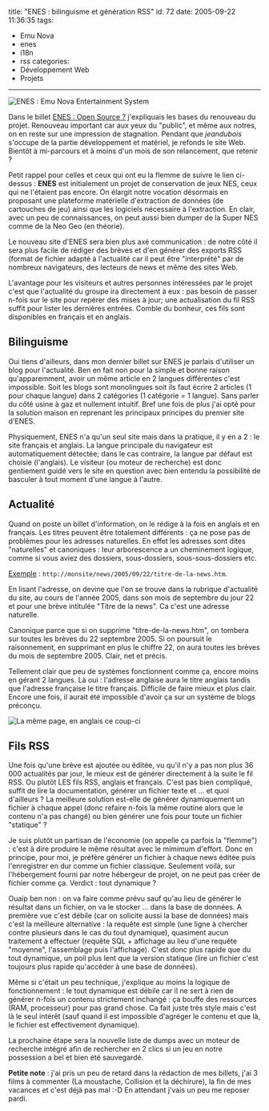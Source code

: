 title: "ENES : bilinguisme et génération RSS"
id: 72
date: 2005-09-22 11:36:35
tags:
- Emu Nova
- enes
- i18n
- rss
categories:
- Développement Web
- Projets
---

![ENES : Emu Nova Entertainment System](/images/Emu-Nova/ENES/enes2-index-fr.png)

Dans le billet [ENES : Open Source ?](https://oncletom.io/2005/08/02/enes-open-source/) j'expliquais les bases du renouveau du projet. Renouveau important car aux yeux du "public", et même aux notres, on en reste sur une impression de stagnation. Pendant que _jeandubois_ s'occupe de la partie développement et matériel, je refonds le site Web. Bientôt à mi-parcours et à moins d'un mois de son relancement, que retenir ?

<!--more-->

Petit rappel pour celles et ceux qui ont eu la flemme de suivre le lien ci-dessus : **ENES** est initialement un projet de conservation de jeux NES, ceux qui ne l'étaient pas encore. On élargit notre vocation désormais en proposant une plateforme matérielle d'extraction de données (de cartouches de jeu) ainsi que les logiciels nécessaire à l'extraction. En clair, avec un peu de connaissances, on peut aussi bien dumper de la Super NES comme de la Neo Geo (en théorie).

Le nouveau site d'ENES sera bien plus axé communication : de notre côté il sera plus facile de rédiger des brèves et d'en générer des exports RSS (format de fichier adapté à l'actualité car il peut être "interprété" par de nombreux navigateurs, des lecteurs de news et même des sites Web.

L'avantage pour les visiteurs et autres personnes intéressées par le projet c'est que l'actualité du groupe ira directement à eux : pas besoin de passer n-fois sur le site pour repérer des mises à jour; une actualisation du fil RSS suffit pour lister les dernières entrées. Comble du bonheur, ces fils sont disponibles en français et en anglais.

## Bilinguisme

Oui tiens d'ailleurs, dans mon dernier billet sur ENES je parlais d'utiliser un blog pour l'actualité. Ben en fait non pour la simple et bonne raison qu'apparemment, avoir un même article en 2 langues différentes c'est impossible. Soit les blogs sont monolingues soit ils faut écrire 2 articles (1 pour chaque langue) dans 2 catégories (1 catégorie = 1 langue). Sans parler du côté usine à gaz et nullement intuitif. Bref une fois de plus j'ai opté pour la solution maison en reprenant les principaux principes du premier site d'ENES.

Physiquement, ENES n'a qu'un seul site mais dans la pratique, il y en a 2 : le site français et anglais. La langue principale du navigateur est automatiquement détectée; dans le cas contraire, la langue par défaut est choisie (l'anglais). Le visiteur (ou moteur de recherche) est donc gentiement guidé vers le site en question avec bien entendu la possibilité de basculer à tout moment d'une langue à l'autre.

## Actualité

Quand on poste un billet d'information, on le rédige à la fois en anglais et en français. Les titres peuvent être totalement différents : ça ne pose pas de problèmes pour les adresses naturelles. En effet les adresses sont dites "naturelles" et canoniques : leur arborescence a un cheminement logique, comme si vous aviez des dossiers, sous-dossiers, sous-sous-dossiers etc.

<ins>Exemple</ins> : `http://monsite/news/2005/09/22/titre-de-la-news.htm`.

En lisant l'adresse, on devine que l'on se trouve dans la rubrique d'actualité du site, au cours de l'année 2005, dans son mois de septembre du jour 22 et pour une brève intitulée "Titre de la news". Ca c'est une adresse naturelle.

Canonique parce que si on supprime "titre-de-la-news.htm", on tombera sur toutes les brèves du 22 septembre 2005\. Si on poursuit le raisonnement, en supprimant en plus le chiffre 22, on aura toutes les brèves du mois de septembre 2005\. Clair, net et précis.

Tellement clair que peu de systèmes fonctionnent comme ça, encore moins en gérant 2 langues. Là oui : l'adresse anglaise aura le titre anglais tandis que l'adresse française le titre français. Difficile de faire mieux et plus clair. Encore une fois, il aurait été impossible d'avoir ça sur un système de blogs préconçu.

![La même page, en anglais ce coup-ci](/images/Emu-Nova/ENES/enes2-index-en.png)


## Fils RSS

Une fois qu'une brève est ajoutée ou éditée, vu qu'il n'y a pas non plus 36 000 actualités par jour, le mieux est de générer directement à la suite le fil RSS. Ou plutôt LES fils RSS, anglais et français. C'est pas bien compliqué, suffit de lire la documentation, générer un fichier texte et ... et quoi d'ailleurs ? La meilleure solution est-elle de générer dynamiquement un fichier à chaque appel (donc refaire n-fois la même routine alors que le contenu n'a pas changé) ou bien générer une fois pour toute un fichier "statique" ?

Je suis plutôt un partisan de l'économie (on appelle ça parfois la "flemme") : c'est à dire produire le même résultat avec le mimimum d'effort. Donc en principe, pour moi, je préfère générer un fichier à chaque news éditée puis l'enregistrer en dur comme un fichier classique. Seulement voilà, sur l'hébergement fourni par notre hébergeur de projet, on ne peut pas créer de fichier comme ça. Verdict : tout dynamique ?

Ouaip ben non : on va faire comme prévu sauf qu'au lieu de générer le résultat dans un fichier, on va le stocker ... dans la base de données. A première vue c'est débile (car on solicite aussi la base de données) mais c'est la meilleure alternative : la requête est simple (une ligne à chercher contre plusieurs dans le cas du tout dynamique), quasiment aucun traitement à effectuer (requête SQL + affichage au lieu d'une requête "moyenne", l'assemblage puis l'affichage). C'est donc plus rapide que du tout dynamique, un poil plus lent que la version statique (lire un fichier c'est toujours plus rapide qu'accéder à une base de données).

Même si c'était un peu technique, j'explique au moins la logique de fonctionnement : le tout dynamique est débile car il ne sert à rien de générer n-fois un contenu strictement inchangé : ça bouffe des ressources (RAM, processeur) pour pas grand chose. Ca fait juste très style mais c'est là le seul intérêt (sauf quand il est impossible d'agréger le contenu et que là, le fichier est effectivement dynamique).

La prochaine étape sera la nouvelle liste de dumps avec un moteur de recherche intégré afin de rechercher en 2 clics si un jeu en notre possession a bel et bien été sauvegardé.

**Petite note** : j'ai pris un peu de retard dans la rédaction de mes billets, j'ai 3 films à commenter (La moustache, Collision et la déchirure), la fin de mes vacances et c'est déjà pas mal :-D En attendant j'vais un peu me reposer pardi.